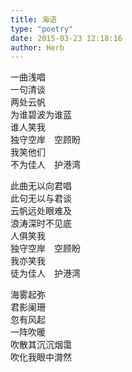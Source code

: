 ```yaml
---  
title: 海语  
type: "poetry"  
date: 2015-03-23 12:18:16  
author: Herb  
---  
```

一曲浅唱  
一句清谈  
两处云帆  
为谁碧波为谁蓝  
谁人笑我  
独守空岸　空顾盼  
我笑他们  
不为佳人　护港湾  

此曲无以向君唱  
此句无以与君谈  
云帆远处眼难及  
浪涛深时不见底  
人俱笑我  
独守空岸　空顾盼  
我亦笑我  
徒为佳人　护港湾  

海雾起弥  
君影阑珊  
忽有风起  
一阵吹暖  
吹散其沉沉烟霭  
吹化我眼中潸然